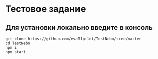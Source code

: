 # Тестовое задание 
## Для установки локально введите в консоль

```
git clone https://github.com/eva01pilot/TestNebo/tree/master
cd TestNebo
npm i
npm start
```

